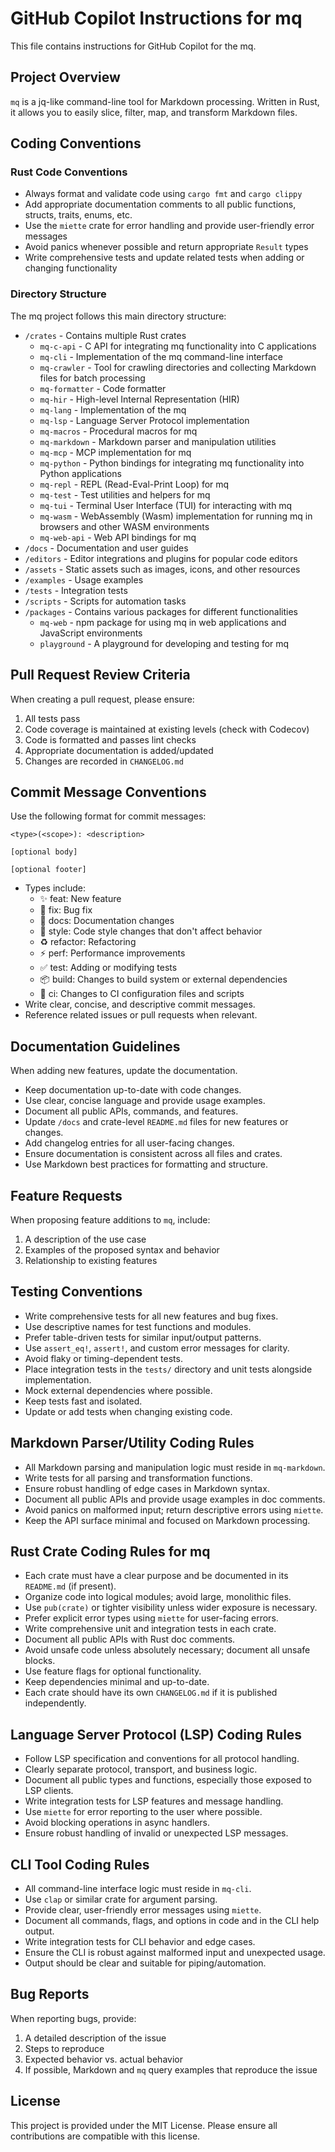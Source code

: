# GitHub Copilot Instructions for mq

This file contains instructions for GitHub Copilot for the mq.

## Project Overview

`mq` is a jq-like command-line tool for Markdown processing. Written in Rust, it allows you to easily slice, filter, map, and transform Markdown files.

## Coding Conventions

### Rust Code Conventions

- Always format and validate code using `cargo fmt` and `cargo clippy`
- Add appropriate documentation comments to all public functions, structs, traits, enums, etc.
- Use the `miette` crate for error handling and provide user-friendly error messages
- Avoid panics whenever possible and return appropriate `Result` types
- Write comprehensive tests and update related tests when adding or changing functionality

### Directory Structure

The mq project follows this main directory structure:

- `/crates` - Contains multiple Rust crates
  - `mq-c-api` - C API for integrating mq functionality into C applications
  - `mq-cli` - Implementation of the mq command-line interface
  - `mq-crawler` - Tool for crawling directories and collecting Markdown files for batch processing
  - `mq-formatter` - Code formatter
  - `mq-hir` - High-level Internal Representation (HIR)
  - `mq-lang` - Implementation of the mq
  - `mq-lsp` - Language Server Protocol implementation
  - `mq-macros` - Procedural macros for mq
  - `mq-markdown` - Markdown parser and manipulation utilities
  - `mq-mcp` - MCP implementation for mq
  - `mq-python` - Python bindings for integrating mq functionality into Python applications
  - `mq-repl` - REPL (Read-Eval-Print Loop) for mq
  - `mq-test` - Test utilities and helpers for mq
  - `mq-tui` - Terminal User Interface (TUI) for interacting with mq
  - `mq-wasm` - WebAssembly (Wasm) implementation for running mq in browsers and other WASM environments
  - `mq-web-api` - Web API bindings for mq
- `/docs` - Documentation and user guides
- `/editors` - Editor integrations and plugins for popular code editors
- `/assets` - Static assets such as images, icons, and other resources
- `/examples` - Usage examples
- `/tests` - Integration tests
- `/scripts` - Scripts for automation tasks
- `/packages` - Contains various packages for different functionalities
  - `mq-web` - npm package for using mq in web applications and JavaScript environments
  - `playground` - A playground for developing and testing for mq

## Pull Request Review Criteria

When creating a pull request, please ensure:

1. All tests pass
2. Code coverage is maintained at existing levels (check with Codecov)
3. Code is formatted and passes lint checks
4. Appropriate documentation is added/updated
5. Changes are recorded in `CHANGELOG.md`

## Commit Message Conventions

Use the following format for commit messages:

```
<type>(<scope>): <description>

[optional body]

[optional footer]
```

- Types include:
  - ✨ feat: New feature
  - 🐛 fix: Bug fix
  - 📝 docs: Documentation changes
  - 💄 style: Code style changes that don't affect behavior
  - ♻️ refactor: Refactoring
  - ⚡ perf: Performance improvements
  - ✅ test: Adding or modifying tests
  - 📦 build: Changes to build system or external dependencies
  - 👷 ci: Changes to CI configuration files and scripts
- Write clear, concise, and descriptive commit messages.
- Reference related issues or pull requests when relevant.

## Documentation Guidelines

When adding new features, update the documentation.

- Keep documentation up-to-date with code changes.
- Use clear, concise language and provide usage examples.
- Document all public APIs, commands, and features.
- Update `/docs` and crate-level `README.md` files for new features or changes.
- Add changelog entries for all user-facing changes.
- Ensure documentation is consistent across all files and crates.
- Use Markdown best practices for formatting and structure.

## Feature Requests

When proposing feature additions to `mq`, include:

1. A description of the use case
2. Examples of the proposed syntax and behavior
3. Relationship to existing features

## Testing Conventions

- Write comprehensive tests for all new features and bug fixes.
- Use descriptive names for test functions and modules.
- Prefer table-driven tests for similar input/output patterns.
- Use `assert_eq!`, `assert!`, and custom error messages for clarity.
- Avoid flaky or timing-dependent tests.
- Place integration tests in the `tests/` directory and unit tests alongside implementation.
- Mock external dependencies where possible.
- Keep tests fast and isolated.
- Update or add tests when changing existing code.

## Markdown Parser/Utility Coding Rules

- All Markdown parsing and manipulation logic must reside in `mq-markdown`.
- Write tests for all parsing and transformation functions.
- Ensure robust handling of edge cases in Markdown syntax.
- Document all public APIs and provide usage examples in doc comments.
- Avoid panics on malformed input; return descriptive errors using `miette`.
- Keep the API surface minimal and focused on Markdown processing.

## Rust Crate Coding Rules for mq

- Each crate must have a clear purpose and be documented in its `README.md` (if present).
- Organize code into logical modules; avoid large, monolithic files.
- Use `pub(crate)` or tighter visibility unless wider exposure is necessary.
- Prefer explicit error types using `miette` for user-facing errors.
- Write comprehensive unit and integration tests in each crate.
- Document all public APIs with Rust doc comments.
- Avoid unsafe code unless absolutely necessary; document all unsafe blocks.
- Use feature flags for optional functionality.
- Keep dependencies minimal and up-to-date.
- Each crate should have its own `CHANGELOG.md` if it is published independently.

## Language Server Protocol (LSP) Coding Rules

- Follow LSP specification and conventions for all protocol handling.
- Clearly separate protocol, transport, and business logic.
- Document all public types and functions, especially those exposed to LSP clients.
- Write integration tests for LSP features and message handling.
- Use `miette` for error reporting to the user where possible.
- Avoid blocking operations in async handlers.
- Ensure robust handling of invalid or unexpected LSP messages.

## CLI Tool Coding Rules

- All command-line interface logic must reside in `mq-cli`.
- Use `clap` or similar crate for argument parsing.
- Provide clear, user-friendly error messages using `miette`.
- Document all commands, flags, and options in code and in the CLI help output.
- Write integration tests for CLI behavior and edge cases.
- Ensure the CLI is robust against malformed input and unexpected usage.
- Output should be clear and suitable for piping/automation.

## Bug Reports

When reporting bugs, provide:

1. A detailed description of the issue
2. Steps to reproduce
3. Expected behavior vs. actual behavior
4. If possible, Markdown and `mq` query examples that reproduce the issue

## License

This project is provided under the MIT License. Please ensure all contributions are compatible with this license.
